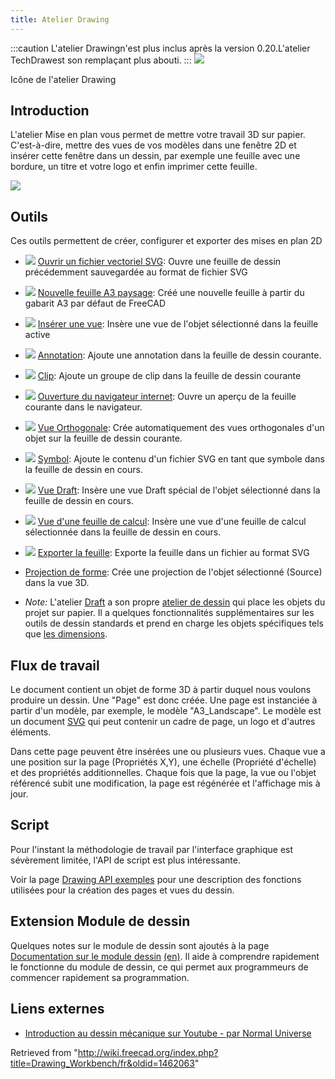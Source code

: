```yaml
---
title: Atelier Drawing
---
```


:::caution
L'atelier Drawingn'est plus inclus après la version 0.20.L'atelier TechDrawest son remplaçant plus abouti.
:::
![](/images/Workbench_Drawing.svg)

Icône de l'atelier Drawing

## Introduction

L'atelier Mise en plan vous permet de mettre votre travail 3D sur papier. C'est-à-dire, mettre des vues de vos modèles dans une fenêtre 2D et insérer cette fenêtre dans un dessin, par exemple une feuille avec une bordure, un titre et votre logo et enfin imprimer cette feuille.

![](/images/Drawing_extraction.png)

## Outils

Ces outils permettent de créer, configurer et exporter des mises en plan 2D

- ![](/images/Drawing_New.png) [Ouvrir un fichier vectoriel SVG](/Drawing_Open_SVG/fr "Drawing Open SVG/fr"): Ouvre une feuille de dessin précédemment sauvegardée au format de fichier SVG

- ![](/images/Drawing_Landscape_A3.png) [Nouvelle feuille A3 paysage](/Drawing_Landscape_A3/fr "Drawing Landscape A3/fr"): Créé une nouvelle feuille à partir du gabarit A3 par défaut de FreeCAD

- ![](/images/Drawing_View.png) [Insérer une vue](/Drawing_View/fr "Drawing View/fr"): Insère une vue de l'objet sélectionné dans la feuille active

- ![](/images/Drawing_Annotation.png) [Annotation](/Drawing_Annotation/fr "Drawing Annotation/fr"): Ajoute une annotation dans la feuille de dessin courante.

- ![](/images/Drawing_Clip.png) [Clip](/Drawing_Clip/fr "Drawing Clip/fr"): Ajoute un groupe de clip dans la feuille de dessin courante

- ![](/images/Drawing_Openbrowser.png) [Ouverture du navigateur internet](/Drawing_Openbrowser/fr "Drawing Openbrowser/fr"): Ouvre un aperçu de la feuille courante dans le navigateur.

- ![](/images/Drawing_Orthoviews.png) [Vue Orthogonale](/Drawing_Orthoviews/fr "Drawing Orthoviews/fr"): Crée automatiquement des vues orthogonales d'un objet sur la feuille de dessin courante.

- ![](/images/Drawing_Symbol.png) [Symbol](/Drawing_Symbol/fr "Drawing Symbol/fr"): Ajoute le contenu d'un fichier SVG en tant que symbole dans la feuille de dessin en cours.

- ![](/images/Drawing_DraftView.png) [Vue Draft](/Draft_Drawing/fr "Draft Drawing/fr"): Insère une vue Draft spécial de l'objet sélectionné dans la feuille de dessin en cours.

- ![](/images/Drawing_SpreadsheetView.png) [Vue d'une feuille de calcul](/Drawing_SpreadsheetView/fr "Drawing SpreadsheetView/fr"): Insère une vue d'une feuille de calcul sélectionnée dans la feuille de dessin en cours.

- ![](/images/Drawing_Save.png) [Exporter la feuille](/Drawing_Save/fr "Drawing Save/fr"): Exporte la feuille dans un fichier au format SVG

* [Projection de forme](/Drawing_ProjectShape/fr "Drawing ProjectShape/fr"): Crée une projection de l'objet sélectionné (Source) dans la vue 3D.

* _Note:_ L'atelier [Draft](/Draft_Workbench/fr "Draft Workbench/fr") a son propre [atelier de dessin](/Draft_Drawing/fr "Draft Drawing/fr") qui place les objets du projet sur papier. Il a quelques fonctionnalités supplémentaires sur les outils de dessin standards et prend en charge les objets spécifiques tels que [les dimensions](/Draft_Dimension/fr "Draft Dimension/fr").

## Flux de travail

Le document contient un objet de forme 3D à partir duquel nous voulons produire un dessin. Une "Page" est donc créée. Une page est instanciée à partir d'un modèle, par exemple, le modèle "A3_Landscape". Le modèle est un document [SVG](/SVG/fr "SVG/fr") qui peut contenir un cadre de page, un logo et d'autres éléments.

Dans cette page peuvent être insérées une ou plusieurs vues. Chaque vue a une position sur la page (Propriétés X,Y), une échelle (Propriété d'échelle) et des propriétés additionnelles. Chaque fois que la page, la vue ou l'objet référencé subit une modification, la page est régénérée et l'affichage mis à jour.

## Script

Pour l'instant la méthodologie de travail par l'interface graphique est sévèrement limitée, l'API de script est plus intéressante.

Voir la page [Drawing API exemples](/Drawing_API_example/fr "Drawing API example/fr") pour une description des fonctions utilisées pour la création des pages et vues du dessin.

## Extension Module de dessin

Quelques notes sur le module de dessin sont ajoutés à la page [Documentation sur le module dessin](/Drawing_Documentation/fr "Drawing Documentation/fr") [(en)](/Drawing_Documentation "Drawing Documentation"). Il aide à comprendre rapidement le fonctionne du module de dessin, ce qui permet aux programmeurs de commencer rapidement sa programmation.

## Liens externes

- [Introduction au dessin mécanique sur Youtube - par Normal Universe](https://www.youtube.com/watch?v=1Hm5Zyjmjac)

Retrieved from "<http://wiki.freecad.org/index.php?title=Drawing_Workbench/fr&oldid=1462063>"
